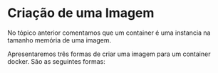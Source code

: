 # Criação de uma Imagem #
>
No tópico anterior comentamos que um container é uma instancia na tamanho
memória de uma imagem.
>
>
Apresentaremos três formas de criar uma imagem para um container docker. São as seguintes
formas: 
